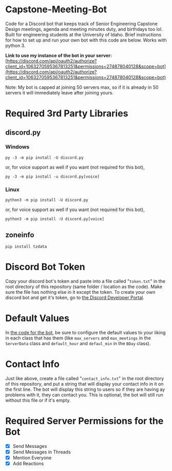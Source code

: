 # Capstone-Meeting-Bot
Code for a Discord bot that keeps track of Senior Engineering Capstone Design meetings, agenda and meeting minutes duty, and birthdays too lol.
Built for engineering students at the University of Idaho.
Brief instructions for how to set up and run your own bot with this code are below.
Works with python 3.

**Link to use my instance of the bot in your server:**
[https://discord.com/api/oauth2/authorize?client_id=1063270595367813251&permissions=274878040128&scope=bot](https://discord.com/api/oauth2/authorize?client_id=1063270595367813251&permissions=274878040128&scope=bot)

Note: My bot is capped at joining 50 servers max, so if it is already in 50 servers it will immediately leave after joining yours.

# Required 3rd Party Libraries

## discord.py

### Windows

```py -3 -m pip install -U discord.py```

or, for voice support as well if you want (not required for this bot),

```py -3 -m pip install -u discord.py[voice]```

### Linux

```python3 -m pip install -U discord.py```

or, for voice support as well if you want (not required for this bot),

```python3 -m pip install -U discord.py[voice]```

## zoneinfo

```pip install tzdata```

# Discord Bot Token

Copy your discord bot's token and paste into a file called "`token.txt`" in the root directory of this repository (same folder / location as the code).
Make sure the file has nothing else in it except the token.
To create your own discord bot and get it's token, go to [the Discord Developer Portal](https://discord.com/developers/applications).

# Default Values

In [the code for the bot](/bot.py), be sure to configure the default values to your liking in each class that has them
(like `max_servers` and `max_meetings` in the `ServerData` class and `default_hour` and `defaul_min` in the `BDay` class).

# Contact Info

Just like above, create a file called "`contact_info.txt`" in the root directory of this repository, and put a string that will display your contact info in it on the first line.
The bot will display this string to users so if they are having ay problems with it, they can contact you.
This is optional, the bot will still run without this file or if it's empty.

# Required Server Permissions for the Bot
- [x] Send Messages
- [x] Send Messages in Threads
- [x] Mention Everyone
- [x] Add Reactions
